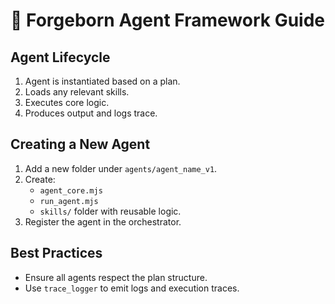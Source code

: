 # 🤖 Forgeborn Agent Framework Guide

## Agent Lifecycle

1. Agent is instantiated based on a plan.
2. Loads any relevant skills.
3. Executes core logic.
4. Produces output and logs trace.

## Creating a New Agent

1. Add a new folder under `agents/agent_name_v1`.
2. Create:
   - `agent_core.mjs`
   - `run_agent.mjs`
   - `skills/` folder with reusable logic.
3. Register the agent in the orchestrator.

## Best Practices

- Ensure all agents respect the plan structure.
- Use `trace_logger` to emit logs and execution traces.